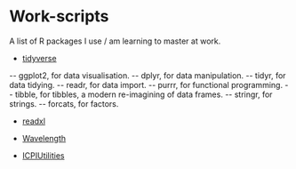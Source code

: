 # Work-scripts

A list of R packages I use / am learning to master at work.

- [tidyverse](https://tidyverse.tidyverse.org/)

-- ggplot2, for data visualisation.
-- dplyr, for data manipulation.
-- tidyr, for data tidying.
-- readr, for data import.
-- purrr, for functional programming.
-- tibble, for tibbles, a modern re-imagining of data frames.
-- stringr, for strings.
-- forcats, for factors.

- [readxl](https://readxl.tidyverse.org/)

- [Wavelength](https://github.com/USAID-OHA-SI/Wavelength)

- [ICPIUtilities](https://github.com/ICPI/ICPIutilities)

